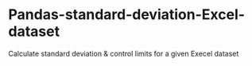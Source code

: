 # Pandas-standard-deviation-Excel-dataset
Calculate standard deviation &amp; control limits for a given Execel dataset

